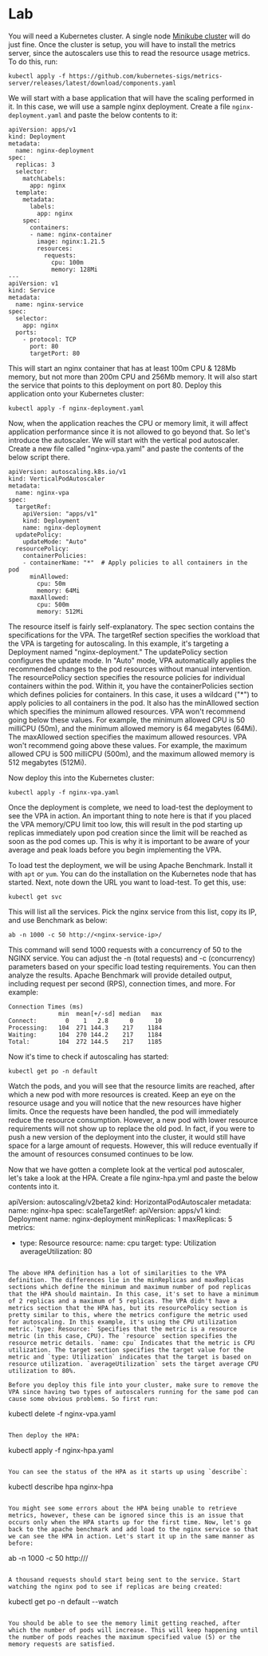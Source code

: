 # Lab

You will need a Kubernetes cluster. A single node [Minikube cluster](https://minikube.sigs.k8s.io/docs/start/) will do just fine. Once the cluster is setup, you will have to install the metrics server, since the autoscalers use this to read the resource usage metrics. To do this, run:

```
kubectl apply -f https://github.com/kubernetes-sigs/metrics-server/releases/latest/download/components.yaml
```

We will start with a base application that will have the scaling performed in it. In this case, we will use a sample nginx deployment. Create a file `nginx-deployment.yaml` and paste the below contents to it:



```
apiVersion: apps/v1
kind: Deployment
metadata:
  name: nginx-deployment
spec:
  replicas: 3
  selector:
    matchLabels:
      app: nginx
  template:
    metadata:
      labels:
        app: nginx
    spec:
      containers:
      - name: nginx-container
        image: nginx:1.21.5
        resources:
          requests:
            cpu: 100m
            memory: 128Mi
---
apiVersion: v1
kind: Service
metadata:
  name: nginx-service
spec:
  selector:
    app: nginx
  ports:
    - protocol: TCP
      port: 80
      targetPort: 80
```

This will start an nginx container that has at least 100m CPU & 128Mb memory, but not more than 200m CPU and 256Mb memory. It will also start the service that points to this deployment on port 80. Deploy this application onto your Kubernetes cluster:

```
kubectl apply -f nginx-deployment.yaml
```

Now, when the application reaches the CPU or memory limit, it will affect application performance since it is not allowed to go beyond that. So let's introduce the autoscaler. We will start with the vertical pod autoscaler. Create a new file called "nginx-vpa.yaml" and paste the contents of the below script there.

```
apiVersion: autoscaling.k8s.io/v1
kind: VerticalPodAutoscaler
metadata:
  name: nginx-vpa
spec:
  targetRef:
    apiVersion: "apps/v1"
    kind: Deployment
    name: nginx-deployment
  updatePolicy:
    updateMode: "Auto"
  resourcePolicy:
    containerPolicies:
    - containerName: "*"  # Apply policies to all containers in the pod
      minAllowed:
        cpu: 50m
        memory: 64Mi
      maxAllowed:
        cpu: 500m
        memory: 512Mi
```

The resource itself is fairly self-explanatory. The spec section contains the specifications for the VPA. The targetRef section specifies the workload that the VPA is targeting for autoscaling. In this example, it's targeting a Deployment named "nginx-deployment." The updatePolicy section configures the update mode. In "Auto" mode, VPA automatically applies the recommended changes to the pod resources without manual intervention. The resourcePolicy section specifies the resource policies for individual containers within the pod. Within it, you have the containerPolicies section which defines policies for containers. In this case, it uses a wildcard ("*") to apply policies to all containers in the pod. It also has the minAllowed section which specifies the minimum allowed resources. VPA won't recommend going below these values. For example, the minimum allowed CPU is 50 milliCPU (50m), and the minimum allowed memory is 64 megabytes (64Mi). The maxAllowed section specifies the maximum allowed resources. VPA won't recommend going above these values. For example, the maximum allowed CPU is 500 milliCPU (500m), and the maximum allowed memory is 512 megabytes (512Mi).

Now deploy this into the Kubernetes cluster:

```
kubectl apply -f nginx-vpa.yaml
```

Once the deployment is complete, we need to load-test the deployment to see the VPA in action. An important thing to note here is that if you placed the VPA memory/CPU limit too low, this will result in the pod starting up replicas immediately upon pod creation since the limit will be reached as soon as the pod comes up. This is why it is important to be aware of your average and peak loads before you begin implementing the VPA.

To load test the deployment, we will be using Apache Benchmark. Install it with `apt` or `yum`. You can do the installation on the Kubernetes node that has started. Next, note down the URL you want to load-test. To get this, use:

```
kubectl get svc
```

This will list all the services. Pick the nginx service from this list, copy its IP, and use Benchmark as below:

```
ab -n 1000 -c 50 http://<nginx-service-ip>/
```

This command will send 1000 requests with a concurrency of 50 to the NGINX service. You can adjust the -n (total requests) and -c (concurrency) parameters based on your specific load testing requirements. You can then analyze the results. Apache Benchmark will provide detailed output, including request per second (RPS), connection times, and more. For example:

```
Connection Times (ms)
              min  mean[+/-sd] median   max
Connect:        0    1   2.8      0      10
Processing:   104  271 144.3    217    1184
Waiting:      104  270 144.2    217    1184
Total:        104  272 144.5    217    1185
```

Now it's time to check if autoscaling has started:

```
kubectl get po -n default
```

Watch the pods, and you will see that the resource limits are reached, after which a new pod with more resources is created. Keep an eye on the resource usage and you will notice that the new resources have higher limits. Once the requests have been handled, the pod will immediately reduce the resource consumption. However, a new pod with lower resource requirements will not show up to replace the old pod. In fact, if you were to push a new version of the deployment into the cluster, it would still have space for a large amount of requests. However, this will reduce eventually if the amount of resources consumed continues to be low.

Now that we have gotten a complete look at the vertical pod autoscaler, let's take a look at the HPA. Create a file nginx-hpa.yml and paste the below contents into it.

apiVersion: autoscaling/v2beta2
kind: HorizontalPodAutoscaler
metadata:
  name: nginx-hpa
spec:
  scaleTargetRef:
    apiVersion: apps/v1
    kind: Deployment
    name: nginx-deployment
  minReplicas: 1
  maxReplicas: 5
  metrics:
  - type: Resource
    resource:
      name: cpu
      target:
        type: Utilization
        averageUtilization: 80
```

The above HPA definition has a lot of similarities to the VPA definition. The differences lie in the minReplicas and maxReplicas sections which define the minimum and maximum number of pod replicas that the HPA should maintain. In this case, it's set to have a minimum of 2 replicas and a maximum of 5 replicas. The VPA didn't have a metrics section that the HPA has, but its resourcePolicy section is pretty similar to this, where the metrics configure the metric used for autoscaling. In this example, it's using the CPU utilization metric.`type: Resource:` Specifies that the metric is a resource metric (in this case, CPU). The `resource` section specifies the resource metric details. `name: cpu` Indicates that the metric is CPU utilization. The target section specifies the target value for the metric and `type: Utilization` indicates that the target is based on resource utilization. `averageUtilization` sets the target average CPU utilization to 80%.

Before you deploy this file into your cluster, make sure to remove the VPA since having two types of autoscalers running for the same pod can cause some obvious problems. So first run:

```
kubectl delete -f nginx-vpa.yaml
```

Then deploy the HPA:

```
kubectl apply -f nginx-hpa.yaml
```

You can see the status of the HPA as it starts up using `describe`:

```
kubectl describe hpa nginx-hpa
```

You might see some errors about the HPA being unable to retrieve metrics, however, these can be ignored since this is an issue that occurs only when the HPA starts up for the first time. Now, let's go back to the apache benchmark and add load to the nginx service so that we can see the HPA in action. Let's start it up in the same manner as before:

```
ab -n 1000 -c 50 http://<nginx-service-ip>/
```

A thousand requests should start being sent to the service. Start watching the nginx pod to see if replicas are being created:

```
kubectl get po -n default --watch
```

You should be able to see the memory limit getting reached, after which the number of pods will increase. This will keep happening until the number of pods reaches the maximum specified value (5) or the memory requests are satisfied.
